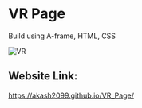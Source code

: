 # VR Page
Build using A-frame, HTML, CSS

![VR](https://akash2099.github.io/VR_Page/)

## Website Link:
https://akash2099.github.io/VR_Page/
